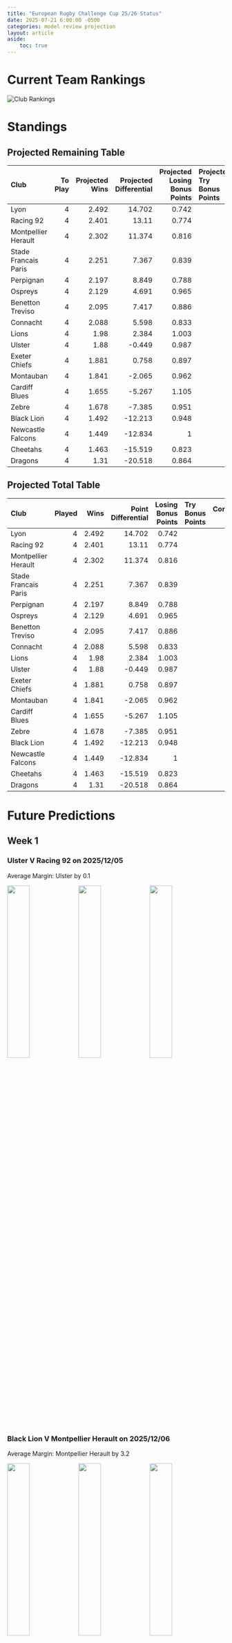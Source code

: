 ```yaml
---  
title: "European Rugby Challenge Cup 25/26 Status"  
date: 2025-07-21 6:00:00 -0500  
categories: model review projection  
layout: article  
aside:  
    toc: true  
---
```

# Current Team Rankings


![Club Rankings](plots/rankings_European_Rugby_Challenge_Cup_2526.png)
# Standings

## Projected Remaining Table


| Club                 |   To Play |   Projected Wins |   Projected Differential |   Projected Losing Bonus Points | Projected Try Bonus Points   |   Projected Competition Points |
|:---------------------|----------:|-----------------:|-------------------------:|--------------------------------:|:-----------------------------|-------------------------------:|
| Lyon                 |         4 |            2.492 |                   14.702 |                           0.742 |                              |                         10.994 |
| Racing 92            |         4 |            2.401 |                   13.11  |                           0.774 |                              |                         10.726 |
| Montpellier Herault  |         4 |            2.302 |                   11.374 |                           0.816 |                              |                         10.348 |
| Stade Francais Paris |         4 |            2.251 |                    7.367 |                           0.839 |                              |                         10.163 |
| Perpignan            |         4 |            2.197 |                    8.849 |                           0.788 |                              |                          9.902 |
| Ospreys              |         4 |            2.129 |                    4.691 |                           0.965 |                              |                          9.823 |
| Benetton Treviso     |         4 |            2.095 |                    7.417 |                           0.886 |                              |                          9.562 |
| Connacht             |         4 |            2.088 |                    5.598 |                           0.833 |                              |                          9.473 |
| Lions                |         4 |            1.98  |                    2.384 |                           1.003 |                              |                          9.335 |
| Ulster               |         4 |            1.88  |                   -0.449 |                           0.987 |                              |                          8.867 |
| Exeter Chiefs        |         4 |            1.881 |                    0.758 |                           0.897 |                              |                          8.703 |
| Montauban            |         4 |            1.841 |                   -2.065 |                           0.962 |                              |                          8.644 |
| Cardiff Blues        |         4 |            1.655 |                   -5.267 |                           1.105 |                              |                          8.027 |
| Zebre                |         4 |            1.678 |                   -7.385 |                           0.951 |                              |                          7.975 |
| Black Lion           |         4 |            1.492 |                  -12.213 |                           0.948 |                              |                          7.212 |
| Newcastle Falcons    |         4 |            1.449 |                  -12.834 |                           1     |                              |                          7.13  |
| Cheetahs             |         4 |            1.463 |                  -15.519 |                           0.823 |                              |                          6.939 |
| Dragons              |         4 |            1.31  |                  -20.518 |                           0.864 |                              |                          6.36  |



## Projected Total Table


| Club                 |   Played |   Wins |   Point Differential |   Losing Bonus Points | Try Bonus Points   |   Competition Points |
|:---------------------|---------:|-------:|---------------------:|----------------------:|:-------------------|---------------------:|
| Lyon                 |        4 |  2.492 |               14.702 |                 0.742 |                    |               10.994 |
| Racing 92            |        4 |  2.401 |               13.11  |                 0.774 |                    |               10.726 |
| Montpellier Herault  |        4 |  2.302 |               11.374 |                 0.816 |                    |               10.348 |
| Stade Francais Paris |        4 |  2.251 |                7.367 |                 0.839 |                    |               10.163 |
| Perpignan            |        4 |  2.197 |                8.849 |                 0.788 |                    |                9.902 |
| Ospreys              |        4 |  2.129 |                4.691 |                 0.965 |                    |                9.823 |
| Benetton Treviso     |        4 |  2.095 |                7.417 |                 0.886 |                    |                9.562 |
| Connacht             |        4 |  2.088 |                5.598 |                 0.833 |                    |                9.473 |
| Lions                |        4 |  1.98  |                2.384 |                 1.003 |                    |                9.335 |
| Ulster               |        4 |  1.88  |               -0.449 |                 0.987 |                    |                8.867 |
| Exeter Chiefs        |        4 |  1.881 |                0.758 |                 0.897 |                    |                8.703 |
| Montauban            |        4 |  1.841 |               -2.065 |                 0.962 |                    |                8.644 |
| Cardiff Blues        |        4 |  1.655 |               -5.267 |                 1.105 |                    |                8.027 |
| Zebre                |        4 |  1.678 |               -7.385 |                 0.951 |                    |                7.975 |
| Black Lion           |        4 |  1.492 |              -12.213 |                 0.948 |                    |                7.212 |
| Newcastle Falcons    |        4 |  1.449 |              -12.834 |                 1     |                    |                7.13  |
| Cheetahs             |        4 |  1.463 |              -15.519 |                 0.823 |                    |                6.939 |
| Dragons              |        4 |  1.31  |              -20.518 |                 0.864 |                    |                6.36  |



# Future Predictions

## Week 1

### Ulster V Racing 92 on 2025/12/05


Average Margin: Ulster by 0.1

<p float="left">
<img src="plots\2025-12-05-Ulster_V_Racing92_performances.png" width="32%" />
<img src="plots\2025-12-05-Ulster_V_Racing92_resultbar.png" width="32%" />
<img src="plots\2025-12-05-Ulster_V_Racing92_spreads.png" width="32%" />
</p>

### Black Lion V Montpellier Herault on 2025/12/06


Average Margin: Montpellier Herault by 3.2

<p float="left">
<img src="plots\2025-12-06-BlackLion_V_MontpellierHerault_performances.png" width="32%" />
<img src="plots\2025-12-06-BlackLion_V_MontpellierHerault_resultbar.png" width="32%" />
<img src="plots\2025-12-06-BlackLion_V_MontpellierHerault_spreads.png" width="32%" />
</p>

### Stade Francais Paris V Cardiff Blues on 2025/12/06


Average Margin: Stade Francais Paris by 3.9

<p float="left">
<img src="plots\2025-12-06-StadeFrancaisParis_V_CardiffBlues_performances.png" width="32%" />
<img src="plots\2025-12-06-StadeFrancaisParis_V_CardiffBlues_resultbar.png" width="32%" />
<img src="plots\2025-12-06-StadeFrancaisParis_V_CardiffBlues_spreads.png" width="32%" />
</p>

### Lions V Benetton Treviso on 2025/12/06


Average Margin: Lions by 2.2

<p float="left">
<img src="plots\2025-12-06-Lions_V_BenettonTreviso_performances.png" width="32%" />
<img src="plots\2025-12-06-Lions_V_BenettonTreviso_resultbar.png" width="32%" />
<img src="plots\2025-12-06-Lions_V_BenettonTreviso_spreads.png" width="32%" />
</p>

### Zebre V Montauban on 2025/12/06


Average Margin: Zebre by 1.6

<p float="left">
<img src="plots\2025-12-06-Zebre_V_Montauban_performances.png" width="32%" />
<img src="plots\2025-12-06-Zebre_V_Montauban_resultbar.png" width="32%" />
<img src="plots\2025-12-06-Zebre_V_Montauban_spreads.png" width="32%" />
</p>

### Lyon V Newcastle Falcons on 2025/12/06


Average Margin: Lyon by 8.3

<p float="left">
<img src="plots\2025-12-06-Lyon_V_NewcastleFalcons_performances.png" width="32%" />
<img src="plots\2025-12-06-Lyon_V_NewcastleFalcons_resultbar.png" width="32%" />
<img src="plots\2025-12-06-Lyon_V_NewcastleFalcons_spreads.png" width="32%" />
</p>

### Exeter Chiefs V Cheetahs on 2025/12/07


Average Margin: Exeter Chiefs by 6.2

<p float="left">
<img src="plots\2025-12-07-ExeterChiefs_V_Cheetahs_performances.png" width="32%" />
<img src="plots\2025-12-07-ExeterChiefs_V_Cheetahs_resultbar.png" width="32%" />
<img src="plots\2025-12-07-ExeterChiefs_V_Cheetahs_spreads.png" width="32%" />
</p>

### Perpignan V Dragons on 2025/12/07


Average Margin: Perpignan by 8.9

<p float="left">
<img src="plots\2025-12-07-Perpignan_V_Dragons_performances.png" width="32%" />
<img src="plots\2025-12-07-Perpignan_V_Dragons_resultbar.png" width="32%" />
<img src="plots\2025-12-07-Perpignan_V_Dragons_spreads.png" width="32%" />
</p>

### Ospreys V Connacht on 2025/12/07


Average Margin: Ospreys by 3.1

<p float="left">
<img src="plots\2025-12-07-Ospreys_V_Connacht_performances.png" width="32%" />
<img src="plots\2025-12-07-Ospreys_V_Connacht_resultbar.png" width="32%" />
<img src="plots\2025-12-07-Ospreys_V_Connacht_spreads.png" width="32%" />
</p>

## Week 2

### Montpellier Herault V Zebre on 2025/12/12


Average Margin: Montpellier Herault by 7.2

<p float="left">
<img src="plots\2025-12-12-MontpellierHerault_V_Zebre_performances.png" width="32%" />
<img src="plots\2025-12-12-MontpellierHerault_V_Zebre_resultbar.png" width="32%" />
<img src="plots\2025-12-12-MontpellierHerault_V_Zebre_spreads.png" width="32%" />
</p>

### Newcastle Falcons V Lions on 2025/12/13


Average Margin: Lions by 1.9

<p float="left">
<img src="plots\2025-12-13-NewcastleFalcons_V_Lions_performances.png" width="32%" />
<img src="plots\2025-12-13-NewcastleFalcons_V_Lions_resultbar.png" width="32%" />
<img src="plots\2025-12-13-NewcastleFalcons_V_Lions_spreads.png" width="32%" />
</p>

### Benetton Treviso V Perpignan on 2025/12/13


Average Margin: Benetton Treviso by 4.6

<p float="left">
<img src="plots\2025-12-13-BenettonTreviso_V_Perpignan_performances.png" width="32%" />
<img src="plots\2025-12-13-BenettonTreviso_V_Perpignan_resultbar.png" width="32%" />
<img src="plots\2025-12-13-BenettonTreviso_V_Perpignan_spreads.png" width="32%" />
</p>

### Cardiff Blues V Ulster on 2025/12/13


Average Margin: Cardiff Blues by 2.4

<p float="left">
<img src="plots\2025-12-13-CardiffBlues_V_Ulster_performances.png" width="32%" />
<img src="plots\2025-12-13-CardiffBlues_V_Ulster_resultbar.png" width="32%" />
<img src="plots\2025-12-13-CardiffBlues_V_Ulster_spreads.png" width="32%" />
</p>

### Connacht V Black Lion on 2025/12/13


Average Margin: Connacht by 6.5

<p float="left">
<img src="plots\2025-12-13-Connacht_V_BlackLion_performances.png" width="32%" />
<img src="plots\2025-12-13-Connacht_V_BlackLion_resultbar.png" width="32%" />
<img src="plots\2025-12-13-Connacht_V_BlackLion_spreads.png" width="32%" />
</p>

### Montauban V Ospreys on 2025/12/13


Average Margin: Montauban by 0.8

<p float="left">
<img src="plots\2025-12-13-Montauban_V_Ospreys_performances.png" width="32%" />
<img src="plots\2025-12-13-Montauban_V_Ospreys_resultbar.png" width="32%" />
<img src="plots\2025-12-13-Montauban_V_Ospreys_spreads.png" width="32%" />
</p>

### Cheetahs V Stade Francais Paris on 2025/12/13


Average Margin: Stade Francais Paris by 2.0

<p float="left">
<img src="plots\2025-12-13-Cheetahs_V_StadeFrancaisParis_performances.png" width="32%" />
<img src="plots\2025-12-13-Cheetahs_V_StadeFrancaisParis_resultbar.png" width="32%" />
<img src="plots\2025-12-13-Cheetahs_V_StadeFrancaisParis_spreads.png" width="32%" />
</p>

### Racing 92 V Exeter Chiefs on 2025/12/14


Average Margin: Racing 92 by 5.0

<p float="left">
<img src="plots\2025-12-14-Racing92_V_ExeterChiefs_performances.png" width="32%" />
<img src="plots\2025-12-14-Racing92_V_ExeterChiefs_resultbar.png" width="32%" />
<img src="plots\2025-12-14-Racing92_V_ExeterChiefs_spreads.png" width="32%" />
</p>

### Dragons V Lyon on 2025/12/14


Average Margin: Lyon by 4.3

<p float="left">
<img src="plots\2025-12-14-Dragons_V_Lyon_performances.png" width="32%" />
<img src="plots\2025-12-14-Dragons_V_Lyon_resultbar.png" width="32%" />
<img src="plots\2025-12-14-Dragons_V_Lyon_spreads.png" width="32%" />
</p>

## Week 3

### Benetton Treviso V Dragons on 2026/01/10


Average Margin: Benetton Treviso by 8.7

<p float="left">
<img src="plots\2026-01-10-BenettonTreviso_V_Dragons_performances.png" width="32%" />
<img src="plots\2026-01-10-BenettonTreviso_V_Dragons_resultbar.png" width="32%" />
<img src="plots\2026-01-10-BenettonTreviso_V_Dragons_spreads.png" width="32%" />
</p>

### Stade Francais Paris V Exeter Chiefs on 2026/01/10


Average Margin: Stade Francais Paris by 3.8

<p float="left">
<img src="plots\2026-01-10-StadeFrancaisParis_V_ExeterChiefs_performances.png" width="32%" />
<img src="plots\2026-01-10-StadeFrancaisParis_V_ExeterChiefs_resultbar.png" width="32%" />
<img src="plots\2026-01-10-StadeFrancaisParis_V_ExeterChiefs_spreads.png" width="32%" />
</p>

### Cardiff Blues V Racing 92 on 2026/01/10


Average Margin: Racing 92 by 0.4

<p float="left">
<img src="plots\2026-01-10-CardiffBlues_V_Racing92_performances.png" width="32%" />
<img src="plots\2026-01-10-CardiffBlues_V_Racing92_resultbar.png" width="32%" />
<img src="plots\2026-01-10-CardiffBlues_V_Racing92_spreads.png" width="32%" />
</p>

### Lions V Lyon on 2026/01/10


Average Margin: Lions by 1.7

<p float="left">
<img src="plots\2026-01-10-Lions_V_Lyon_performances.png" width="32%" />
<img src="plots\2026-01-10-Lions_V_Lyon_resultbar.png" width="32%" />
<img src="plots\2026-01-10-Lions_V_Lyon_spreads.png" width="32%" />
</p>

### Montauban V Black Lion on 2026/01/10


Average Margin: Montauban by 4.2

<p float="left">
<img src="plots\2026-01-10-Montauban_V_BlackLion_performances.png" width="32%" />
<img src="plots\2026-01-10-Montauban_V_BlackLion_resultbar.png" width="32%" />
<img src="plots\2026-01-10-Montauban_V_BlackLion_spreads.png" width="32%" />
</p>

### Newcastle Falcons V Perpignan on 2026/01/10


Average Margin: Perpignan by 1.2

<p float="left">
<img src="plots\2026-01-10-NewcastleFalcons_V_Perpignan_performances.png" width="32%" />
<img src="plots\2026-01-10-NewcastleFalcons_V_Perpignan_resultbar.png" width="32%" />
<img src="plots\2026-01-10-NewcastleFalcons_V_Perpignan_spreads.png" width="32%" />
</p>

### Zebre V Ospreys on 2026/01/11


Average Margin: Ospreys by 0.1

<p float="left">
<img src="plots\2026-01-11-Zebre_V_Ospreys_performances.png" width="32%" />
<img src="plots\2026-01-11-Zebre_V_Ospreys_resultbar.png" width="32%" />
<img src="plots\2026-01-11-Zebre_V_Ospreys_spreads.png" width="32%" />
</p>

### Cheetahs V Ulster on 2026/01/11


Average Margin: Cheetahs by 0.4

<p float="left">
<img src="plots\2026-01-11-Cheetahs_V_Ulster_performances.png" width="32%" />
<img src="plots\2026-01-11-Cheetahs_V_Ulster_resultbar.png" width="32%" />
<img src="plots\2026-01-11-Cheetahs_V_Ulster_spreads.png" width="32%" />
</p>

### Montpellier Herault V Connacht on 2026/01/11


Average Margin: Montpellier Herault by 3.3

<p float="left">
<img src="plots\2026-01-11-MontpellierHerault_V_Connacht_performances.png" width="32%" />
<img src="plots\2026-01-11-MontpellierHerault_V_Connacht_resultbar.png" width="32%" />
<img src="plots\2026-01-11-MontpellierHerault_V_Connacht_spreads.png" width="32%" />
</p>

## Week 4

### Dragons V Newcastle Falcons on 2026/01/16


Average Margin: Dragons by 1.4

<p float="left">
<img src="plots\2026-01-16-Dragons_V_NewcastleFalcons_performances.png" width="32%" />
<img src="plots\2026-01-16-Dragons_V_NewcastleFalcons_resultbar.png" width="32%" />
<img src="plots\2026-01-16-Dragons_V_NewcastleFalcons_spreads.png" width="32%" />
</p>

### Perpignan V Lions on 2026/01/17


Average Margin: Perpignan by 3.4

<p float="left">
<img src="plots\2026-01-17-Perpignan_V_Lions_performances.png" width="32%" />
<img src="plots\2026-01-17-Perpignan_V_Lions_resultbar.png" width="32%" />
<img src="plots\2026-01-17-Perpignan_V_Lions_spreads.png" width="32%" />
</p>

### Ospreys V Montpellier Herault on 2026/01/17


Average Margin: Ospreys by 2.3

<p float="left">
<img src="plots\2026-01-17-Ospreys_V_MontpellierHerault_performances.png" width="32%" />
<img src="plots\2026-01-17-Ospreys_V_MontpellierHerault_resultbar.png" width="32%" />
<img src="plots\2026-01-17-Ospreys_V_MontpellierHerault_spreads.png" width="32%" />
</p>

### Ulster V Stade Francais Paris on 2026/01/17


Average Margin: Ulster by 2.2

<p float="left">
<img src="plots\2026-01-17-Ulster_V_StadeFrancaisParis_performances.png" width="32%" />
<img src="plots\2026-01-17-Ulster_V_StadeFrancaisParis_resultbar.png" width="32%" />
<img src="plots\2026-01-17-Ulster_V_StadeFrancaisParis_spreads.png" width="32%" />
</p>

### Black Lion V Zebre on 2026/01/17


Average Margin: Black Lion by 1.7

<p float="left">
<img src="plots\2026-01-17-BlackLion_V_Zebre_performances.png" width="32%" />
<img src="plots\2026-01-17-BlackLion_V_Zebre_resultbar.png" width="32%" />
<img src="plots\2026-01-17-BlackLion_V_Zebre_spreads.png" width="32%" />
</p>

### Connacht V Montauban on 2026/01/17


Average Margin: Connacht by 5.5

<p float="left">
<img src="plots\2026-01-17-Connacht_V_Montauban_performances.png" width="32%" />
<img src="plots\2026-01-17-Connacht_V_Montauban_resultbar.png" width="32%" />
<img src="plots\2026-01-17-Connacht_V_Montauban_spreads.png" width="32%" />
</p>

### Lyon V Benetton Treviso on 2026/01/18


Average Margin: Lyon by 3.7

<p float="left">
<img src="plots\2026-01-18-Lyon_V_BenettonTreviso_performances.png" width="32%" />
<img src="plots\2026-01-18-Lyon_V_BenettonTreviso_resultbar.png" width="32%" />
<img src="plots\2026-01-18-Lyon_V_BenettonTreviso_spreads.png" width="32%" />
</p>

### Exeter Chiefs V Cardiff Blues on 2026/01/18


Average Margin: Exeter Chiefs by 3.4

<p float="left">
<img src="plots\2026-01-18-ExeterChiefs_V_CardiffBlues_performances.png" width="32%" />
<img src="plots\2026-01-18-ExeterChiefs_V_CardiffBlues_resultbar.png" width="32%" />
<img src="plots\2026-01-18-ExeterChiefs_V_CardiffBlues_spreads.png" width="32%" />
</p>

### Racing 92 V Cheetahs on 2026/01/18


Average Margin: Racing 92 by 7.8

<p float="left">
<img src="plots\2026-01-18-Racing92_V_Cheetahs_performances.png" width="32%" />
<img src="plots\2026-01-18-Racing92_V_Cheetahs_resultbar.png" width="32%" />
<img src="plots\2026-01-18-Racing92_V_Cheetahs_spreads.png" width="32%" />
</p>
